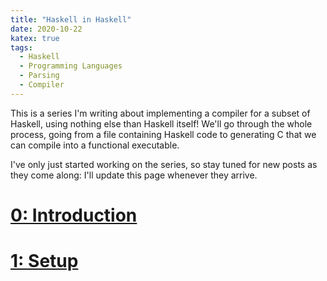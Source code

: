 ```yaml
---
title: "Haskell in Haskell"
date: 2020-10-22
katex: true
tags:
  - Haskell
  - Programming Languages
  - Parsing
  - Compiler
---
```


This is a series I'm writing about implementing a compiler for a subset of Haskell, using
nothing else than Haskell itself! We'll go through the whole process, going from a file
containing Haskell code to generating C that we can compile into a functional
executable.

I've only just started working on the series, so stay
tuned for new posts as they come along: I'll update this page whenever they arrive.

# [0: Introduction](/posts/2020/11/haskell-in-haskell-0)
# [1: Setup](/posts/2020/11/haskell-in-haskell-1)


